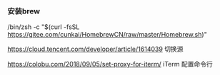 ### 安装brew
/bin/zsh -c "$(curl -fsSL https://gitee.com/cunkai/HomebrewCN/raw/master/Homebrew.sh)"

https://cloud.tencent.com/developer/article/1614039  切换源

https://colobu.com/2018/09/05/set-proxy-for-iterm/ iTerm 配置命令行